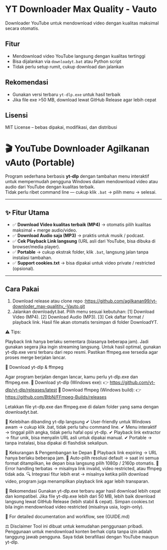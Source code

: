 # YT Downloader Max Quality - Vauto

Downloader YouTube untuk mendownload video dengan kualitas maksimal secara otomatis.

## Fitur
- Mendownload video YouTube langsung dengan kualitas tertinggi
- Bisa dijalankan via `downloadyt.bat` atau Python script
- Tidak perlu setup rumit, cukup download dan jalankan


## Rekomendasi
- Gunakan versi terbaru `yt-dlp.exe` untuk hasil terbaik
- Jika file exe >50 MB, download lewat GitHub Release agar lebih cepat

## Lisensi
MIT License – bebas dipakai, modifikasi, dan distribusi




# 🎬 YouTube Downloader Agilkanan vAuto (Portable)

Program sederhana berbasis **yt-dlp** dengan tambahan menu interaktif untuk mempermudah pengguna Windows dalam mendownload video atau audio dari YouTube dengan kualitas terbaik.  
Tidak perlu ribet command line — cukup klik `.bat` → pilih menu → selesai.

---

## ✨ Fitur Utama
- ✅ **Download Video kualitas terbaik (MP4)** → otomatis pilih kualitas maksimal + merge audio/video.  
- ✅ **Download Audio saja (MP3)** → praktis untuk musik / podcast.  
- ✅ **Cek Playback Link langsung** (URL asli dari YouTube, bisa dibuka di browser/media player).  
- ✅ **Portable** → cukup ekstrak folder, klik `.bat`, langsung jalan tanpa instalasi tambahan.  
- ✅ **Support cookies.txt** → bisa dipakai untuk video private / restricted (opsional).  

---

## Cara Pakai
1. Download release atau clone repo :https://github.com/agilkanan99/yt-downloder_max-qualitity_-Vauto.git
2. Jalankan downloadyt.bat.
Pilih menu sesuai kebutuhan:
[1] Download Video (MP4).
[2] Download Audio (MP3).
[3] Cek daftar format / playback link.
Hasil file akan otomatis tersimpan di folder DownloadYT.

⚠️ Tips:

Playback link hanya berlaku sementara (biasanya beberapa jam). Jadi gunakan segera jika ingin streaming langsung.
Untuk hasil optimal, gunakan yt-dlp.exe versi terbaru dari repo resmi.
Pastikan ffmpeg.exe tersedia agar proses merge berjalan lancar.

📌 Download yt-dlp & ffmpeg

Agar program berjalan dengan lancar, kamu perlu yt-dlp.exe dan ffmpeg.exe.
🔽 Download yt-dlp (Windows exe):
👉 https://github.com/yt-dlp/yt-dlp/releases/latest
🔽 Download ffmpeg (Windows build):
👉 https://github.com/BtbN/FFmpeg-Builds/releases

Letakkan file yt-dlp.exe dan ffmpeg.exe di dalam folder yang sama dengan downloadyt.bat.

📌 Kelebihan dibanding yt-dlp langsung
✔ User-friendly untuk Windows awam → cukup klik .bat, tidak perlu tahu command line.
✔ Menu interaktif → tinggal pilih angka, tidak perlu hafal opsi yt-dlp.
✔ Playback link extractor → fitur unik, bisa menyalin URL asli untuk dipakai manual.
✔ Portable → tanpa instalasi, bisa dipakai di flashdisk sekalipun.

📌 Kekurangan & Pengembangan ke Depan
🔄 Playback link expiring → URL hanya berlaku beberapa jam.
🎯 Auto-pilih resolusi default → saat ini semua format ditampilkan, ke depan bisa langsung pilih 1080p / 2160p otomatis.
🛑 Error handling terbatas → misalnya link invalid, video restricted, atau ffmpeg tidak ada.
🔍 Integrasi fitur lebih erat → misalnya ketika pilih download video, program juga menampilkan playback link agar lebih transparan.


📌 Rekomendasi
Gunakan yt-dlp.exe terbaru agar hasil download lebih cepat dan kompatibel.
Jika file yt-dlp.exe lebih dari 50 MB, lebih baik download langsung lewat GitHub Release (lebih stabil & cepat).
Simpan cookies.txt bila ingin mendownload video restricted (misalnya usia, login-only).

📌 For detailed documentation and workflow, see (GUIDE.md)


⚖️ Disclaimer
Tool ini dibuat untuk kemudahan penggunaan pribadi.
Penggunaan untuk mendownload konten berhak cipta tanpa izin adalah tanggung jawab pengguna.
Saya tidak berafiliasi dengan YouTube maupun yt-dlp.



